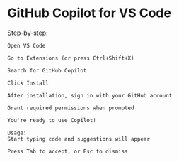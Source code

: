 
# GitHub Copilot for VS Code

  Step-by-step:
  
    Open VS Code
    
    Go to Extensions (or press Ctrl+Shift+X)
    
    Search for GitHub Copilot
    
    Click Install
    
    After installation, sign in with your GitHub account
    
    Grant required permissions when prompted
    
    You're ready to use Copilot!
    
    Usage:
    Start typing code and suggestions will appear
    
    Press Tab to accept, or Esc to dismiss
